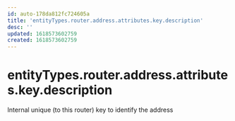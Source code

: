 ```yaml
---
id: auto-178da812fc724605a
title: 'entityTypes.router.address.attributes.key.description'
desc: ''
updated: 1618573602759
created: 1618573602759
---
```

# entityTypes.router.address.attributes.key.description

Internal unique (to this router) key to identify the address